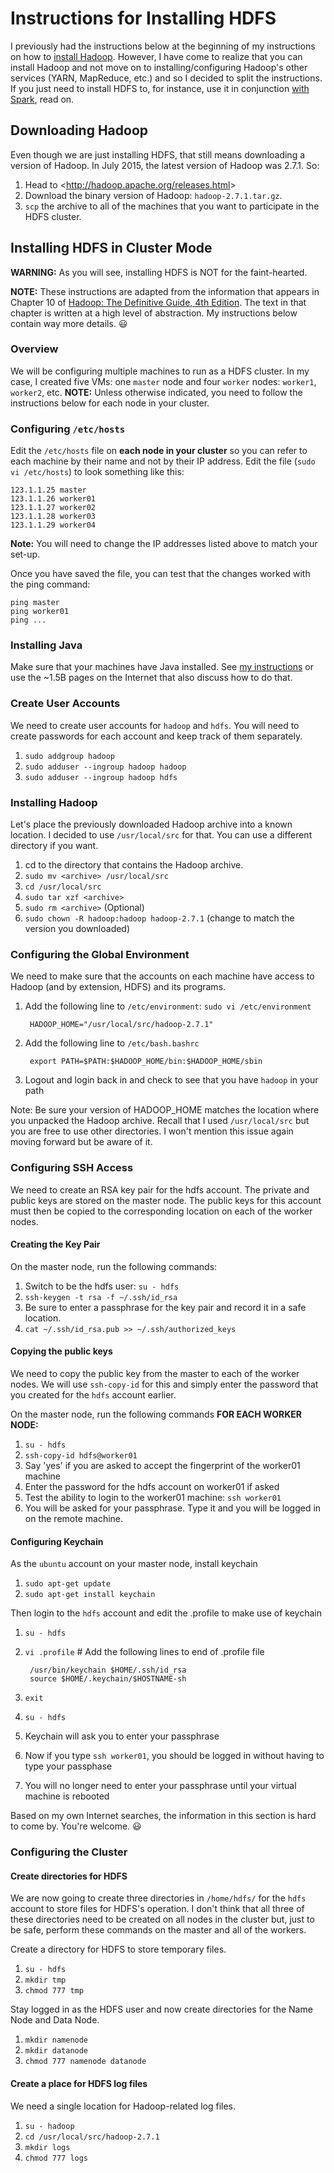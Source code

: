 # Instructions for Installing HDFS

I previously had the instructions below at the beginning of my instructions on how to
[install Hadoop](https://github.com/kenbod/sysadmin/blob/master/hadoop.md). However, I have come to realize
that you can install Hadoop and not move on to installing/configuring Hadoop's other services (YARN, MapReduce, etc.)
and so I decided to split the instructions. If you just need to install HDFS to, for instance, use it
in conjunction [with Spark](https://github.com/kenbod/sysadmin/blob/master/spark.md), read on.

## Downloading Hadoop

Even though we are just installing HDFS, that still means downloading a version of Hadoop. In July 2015, the latest
version of Hadoop was 2.7.1. So:

1. Head to &lt;http://hadoop.apache.org/releases.html&gt;
2. Download the binary version of Hadoop: `hadoop-2.7.1.tar.gz`.
3. `scp` the archive to all of the machines that you want to participate in the HDFS cluster.

## Installing HDFS in Cluster Mode

**WARNING:** As you will see, installing HDFS is NOT for the faint-hearted.

**NOTE:** These instructions are adapted from the information that appears in Chapter 10 of [Hadoop: The Definitive Guide, 4th Edition](http://shop.oreilly.com/product/0636920033448.do). The text in that chapter is written at a high level of abstraction. My instructions below contain way more details. :smiley:

### Overview

We will be configuring multiple machines to run as a HDFS cluster. In my case, I created five VMs: one `master` node and four `worker` nodes: `worker1`, `worker2`, etc. **NOTE:** Unless otherwise indicated, you need to follow the instructions below for each node in your cluster.

### Configuring `/etc/hosts`

Edit the `/etc/hosts` file on **each node in your cluster** so you can refer to each machine by their name and not by their IP address. Edit the file (`sudo vi /etc/hosts`) to look something like this:

```
123.1.1.25 master
123.1.1.26 worker01
123.1.1.27 worker02
123.1.1.28 worker03
123.1.1.29 worker04
```

**Note:** You will need to change the IP addresses listed above to match your set-up.

Once you have saved the file, you can test that the changes worked with the ping command:

```
ping master
ping worker01
ping ...
```

### Installing Java

Make sure that your machines have Java installed. See [my instructions](https://github.com/kenbod/sysadmin/blob/master/java.md) or use the ~1.5B pages on the Internet that also discuss how to do that.

### Create User Accounts

We need to create user accounts for `hadoop` and `hdfs`. You will need to create passwords for each account and keep track of them separately.

1. `sudo addgroup hadoop`
2. `sudo adduser --ingroup hadoop hadoop`
3. `sudo adduser --ingroup hadoop hdfs`

### Installing Hadoop

Let's place the previously downloaded Hadoop archive into a known location. I decided to use `/usr/local/src` for that. You can use a different directory if you want. 

1. cd to the directory that contains the Hadoop archive.
2. `sudo mv <archive> /usr/local/src`
3. `cd /usr/local/src`
4. `sudo tar xzf <archive>`
5. `sudo rm <archive>` (Optional)
6. `sudo chown -R hadoop:hadoop hadoop-2.7.1` (change to match the version you downloaded)

### Configuring the Global Environment

We need to make sure that the accounts on each machine have access to Hadoop (and by extension, HDFS) and its programs.

1. Add the following line to `/etc/environment`: `sudo vi /etc/environment`

        HADOOP_HOME="/usr/local/src/hadoop-2.7.1"

2. Add the following line to `/etc/bash.bashrc`

        export PATH=$PATH:$HADOOP_HOME/bin:$HADOOP_HOME/sbin

3. Logout and login back in and check to see that you have `hadoop` in your path

Note: Be sure your version of HADOOP_HOME matches the location where you unpacked the Hadoop archive. Recall that I used `/usr/local/src` but you are free to use other directories. I won't mention this issue again moving forward but be aware of it.

### Configuring SSH Access

We need to create an RSA key pair for the hdfs account. The private and public keys are stored on the master node. The public keys for this account must then be copied to the corresponding location on each of the worker nodes.

#### Creating the Key Pair

On the master node, run the following commands:

1. Switch to be the hdfs user: `su - hdfs`
2. `ssh-keygen -t rsa -f ~/.ssh/id_rsa`
3. Be sure to enter a passphrase for the key pair and record it in a safe location.
4. `cat ~/.ssh/id_rsa.pub >> ~/.ssh/authorized_keys`

#### Copying the public keys

We need to copy the public key from the master to each of the worker nodes. We will use `ssh-copy-id` for this and simply enter the password that you created for the `hdfs` account earlier.

On the master node, run the following commands **FOR EACH WORKER NODE:**

1. `su - hdfs`
2. `ssh-copy-id hdfs@worker01`
3. Say 'yes' if you are asked to accept the fingerprint of the worker01 machine
4. Enter the password for the hdfs account on worker01 if asked
5. Test the ability to login to the worker01 machine: `ssh worker01`
6. You will be asked for your passphrase. Type it and you will be logged in on the remote machine.

#### Configuring Keychain

As the `ubuntu` account on your master node, install keychain

1. `sudo apt-get update`
2. `sudo apt-get install keychain`

Then login to the `hdfs` account and edit the .profile to make use of keychain

1. `su - hdfs`
2. `vi .profile` # Add the following lines to end of .profile file

        /usr/bin/keychain $HOME/.ssh/id_rsa
        source $HOME/.keychain/$HOSTNAME-sh

3. `exit`
4. `su - hdfs`
5. Keychain will ask you to enter your passphrase
6. Now if you type `ssh worker01`, you should be logged in without having to type your passphase
7. You will no longer need to enter your passphrase until your virtual machine is rebooted

Based on my own Internet searches, the information in this section is hard to come by. You're welcome. :smiley:

### Configuring the Cluster

#### Create directories for HDFS

We are now going to create three directories in `/home/hdfs/` for the `hdfs` account to store files for HDFS's operation. I don't think that all three of these directories need to be created on all nodes in the cluster but, just to be safe, perform these commands on the master and all of the workers.

Create a directory for HDFS to store temporary files.

1. `su - hdfs`
2. `mkdir tmp`
3. `chmod 777 tmp`

Stay logged in as the HDFS user and now create directories for the Name Node and Data Node.

1. `mkdir namenode`
2. `mkdir datanode`
3. `chmod 777 namenode datanode`

#### Create a place for HDFS log files

We need a single location for Hadoop-related log files.

1. `su - hadoop`
2. `cd /usr/local/src/hadoop-2.7.1`
3. `mkdir logs`
4. `chmod 777 logs`

